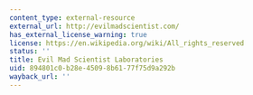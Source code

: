 ```yaml
---
content_type: external-resource
external_url: http://evilmadscientist.com/
has_external_license_warning: true
license: https://en.wikipedia.org/wiki/All_rights_reserved
status: ''
title: Evil Mad Scientist Laboratories
uid: 894801c0-b28e-4509-8b61-77f75d9a292b
wayback_url: ''
---
```

